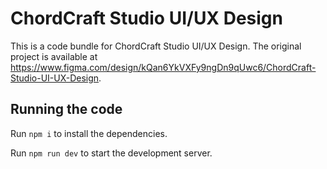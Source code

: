 
  # ChordCraft Studio UI/UX Design

  This is a code bundle for ChordCraft Studio UI/UX Design. The original project is available at https://www.figma.com/design/kQan6YkVXFy9ngDn9qUwc6/ChordCraft-Studio-UI-UX-Design.

  ## Running the code

  Run `npm i` to install the dependencies.

  Run `npm run dev` to start the development server.
  
